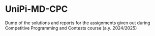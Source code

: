 # UniPi-MD-CPC

Dump of the solutions and reports for the assignments given out during Competitive Programming and Contests course (a.y. 2024/2025)
